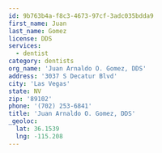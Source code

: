 ```yaml
---
id: 9b763b4a-f8c3-4673-97cf-3adc035bdda9
first_name: Juan
last_name: Gomez
license: DDS
services:
  - dentist
category: dentists
org_name: 'Juan Arnaldo O. Gomez, DDS'
address: '3037 S Decatur Blvd'
city: 'Las Vegas'
state: NV
zip: '89102'
phone: '(702) 253-6841'
title: 'Juan Arnaldo O. Gomez, DDS'
_geoloc:
  lat: 36.1539
  lng: -115.208
---
```

